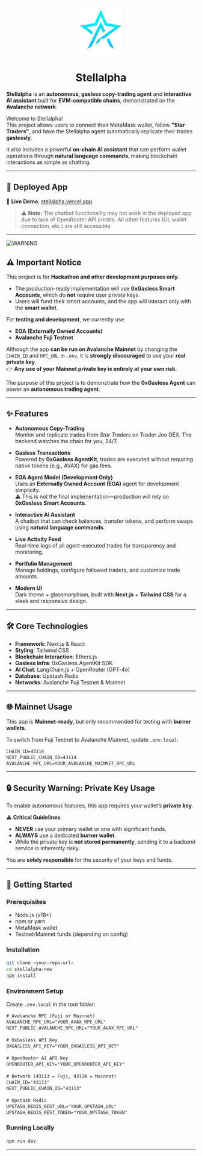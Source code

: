 <p align="center">
  <img src="public/stellalpha.png" alt="Stellalpha Logo" width="120"/>
</p>
<h1 align="center">Stellalpha</h1>

**Stellalpha** is an **autonomous, gasless copy-trading agent** and **interactive AI assistant** built for **EVM-compatible chains**, demonstrated on the **Avalanche network**.  

Welcome to Stellalpha!  
This project allows users to connect their MetaMask wallet, follow **"Star Traders"**, and have the Stellalpha agent automatically replicate their trades **gaslessly**.  

It also includes a powerful **on-chain AI assistant** that can perform wallet operations through **natural language commands**, making blockchain interactions as simple as chatting.  

---

## 🚀 Deployed App

🔗 **Live Demo**: [stellalpha.vercel.app](https://stellalpha.vercel.app)  

> ⚠️ **Note:** The chatbot functionality may not work in the deployed app due to lack of OpenRouter API credits. All other features (UI, wallet connection, etc.) are still accessible.

---
![WARNING](https://img.shields.io/badge/⚠️-CRITICAL_WARNING-red?style=for-the-badge)

## ⚠️ Important Notice  

This project is for **Hackathon and other development purposes only**.  

- The production-ready implementation will use **0xGasless Smart Accounts**, which do **not** require user private keys.  
- Users will fund their smart accounts, and the app will interact only with the **smart wallet**.  

For **testing and development**, we currently use:  
- **EOA (Externally Owned Accounts)**  
- **Avalanche Fuji Testnet**  

Although the app **can be run on Avalanche Mainnet** by changing the `CHAIN_ID` and `RPC_URL` in `.env`, it is **strongly discouraged** to use your **real private key**.  
👉 **Any use of your Mainnet private key is entirely at your own risk.**  

The purpose of this project is to demonstrate how the **0xGasless Agent** can power an **autonomous trading agent**.  

---

## ✨ Features

- **Autonomous Copy-Trading**  
  Monitor and replicate trades from *Star Traders* on Trader Joe DEX. The backend watches the chain for you, 24/7.

- **Gasless Transactions**  
  Powered by **0xGasless AgentKit**, trades are executed without requiring native tokens (e.g., AVAX) for gas fees.

- **EOA Agent Model (Development Only)**  
  Uses an **Externally Owned Account (EOA)** agent for development simplicity.  
  ⚠️ This is not the final implementation—production will rely on **0xGasless Smart Accounts**.

- **Interactive AI Assistant**  
  A chatbot that can check balances, transfer tokens, and perform swaps using **natural language commands**.

- **Live Activity Feed**  
  Real-time logs of all agent-executed trades for transparency and monitoring.

- **Portfolio Management**  
  Manage holdings, configure followed traders, and customize trade amounts.

- **Modern UI**  
  Dark theme + glassmorphism, built with **Next.js** + **Tailwind CSS** for a sleek and responsive design.

---

## 🛠️ Core Technologies

- **Framework**: Next.js & React  
- **Styling**: Tailwind CSS  
- **Blockchain Interaction**: Ethers.js  
- **Gasless Infra**: 0xGasless AgentKit SDK  
- **AI Chat**: LangChain.js + OpenRouter (GPT-4o)  
- **Database**: Upstash Redis  
- **Networks**: Avalanche Fuji Testnet & Mainnet  

---

## 🌐 Mainnet Usage

This app is **Mainnet-ready**, but only recommended for testing with **burner wallets**.  

To switch from Fuji Testnet to Avalanche Mainnet, update `.env.local`:  

```env
CHAIN_ID=43114
NEXT_PUBLIC_CHAIN_ID=43114
AVALANCHE_RPC_URL=YOUR_AVALANCHE_MAINNET_RPC_URL
````

---

## 🔒 Security Warning: Private Key Usage

To enable autonomous features, this app requires your wallet’s **private key**.

⚠️ **Critical Guidelines**:

* **NEVER** use your primary wallet or one with significant funds.
* **ALWAYS** use a dedicated **burner wallet**.
* While the private key is **not stored permanently**, sending it to a backend service is inherently risky.

You are **solely responsible** for the security of your keys and funds.

---

## 🚀 Getting Started

### Prerequisites

* Node.js (v18+)
* npm or yarn
* MetaMask wallet
* Testnet/Mainnet funds (depending on config)

### Installation

```bash
git clone <your-repo-url>
cd stellalpha-new
npm install
```

### Environment Setup

Create `.env.local` in the root folder:

```env
# Avalanche RPC (Fuji or Mainnet)
AVALANCHE_RPC_URL="YOUR_AVAX_RPC_URL"
NEXT_PUBLIC_AVALANCHE_RPC_URL="YOUR_AVAX_RPC_URL"

# 0xGasless API Key
OXGASLESS_API_KEY="YOUR_0XGASLESS_API_KEY"

# OpenRouter AI API Key
OPENROUTER_API_KEY="YOUR_OPENROUTER_API_KEY"

# Network (43113 = Fuji, 43114 = Mainnet)
CHAIN_ID="43113"
NEXT_PUBLIC_CHAIN_ID="43113"

# Upstash Redis
UPSTASH_REDIS_REST_URL="YOUR_UPSTASH_URL"
UPSTASH_REDIS_REST_TOKEN="YOUR_UPSTASH_TOKEN"
```

### Running Locally

```bash
npm run dev
```

---


